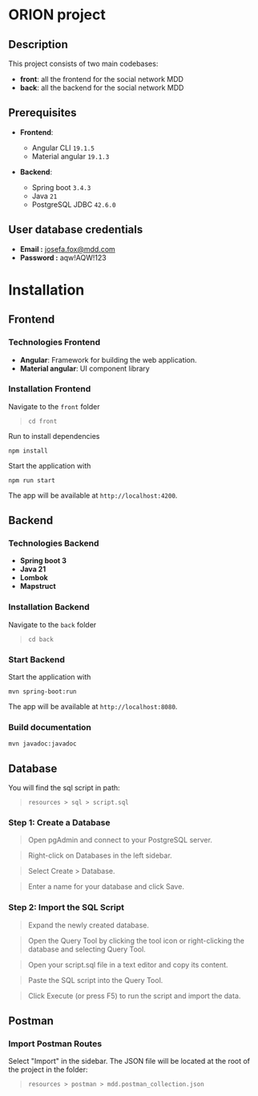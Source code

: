 # ORION project

## Description
This project consists of two main codebases:
- **front**: all the frontend for the social network MDD
- **back**: all the backend for the social network MDD

## Prerequisites
- **Frontend**:
  - Angular CLI `19.1.5`
  - Material angular `19.1.3`
  
- **Backend**:
  - Spring boot `3.4.3` 
  - Java `21`
  - PostgreSQL JDBC `42.6.0` 

## User database credentials  
- **Email :** josefa.fox@mdd.com
- **Password :** aqw!AQW!123

# Installation

## Frontend

### Technologies Frontend
- **Angular**: Framework for building the web application.
- **Material angular**:  UI component library
### Installation Frontend 

Navigate to the `front` folder
>  `cd front`

Run to install dependencies
``` 
npm install
``` 

Start the application with
``` 
npm run start
``` 

The app will be available at `http://localhost:4200`.

## Backend

### Technologies Backend
- **Spring boot 3** 
- **Java 21**
- **Lombok**
- **Mapstruct**



### Installation Backend

Navigate to the `back` folder
>  `cd back`

### Start Backend
Start the application with
``` 
mvn spring-boot:run
``` 

The app will be available at `http://localhost:8080`.

### Build documentation
``` 
mvn javadoc:javadoc
```

## Database  

You will find the sql script in path: 
> `resources > sql > script.sql`

### Step 1: Create a Database
> Open pgAdmin and connect to your PostgreSQL server.

> Right-click on Databases in the left sidebar.

> Select Create > Database.

>Enter a name for your database and click Save.

### Step 2: Import the SQL Script
> Expand the newly created database.

> Open the Query Tool by clicking the tool icon or right-clicking the database and selecting Query Tool.

> Open your script.sql file in a text editor and copy its content.

> Paste the SQL script into the Query Tool.

> Click Execute (or press F5) to run the script and import the data.

## Postman

### Import Postman Routes

Select "Import" in the sidebar. 
The JSON file will be located at the root of the project in the folder: 
> `resources > postman > mdd.postman_collection.json`

